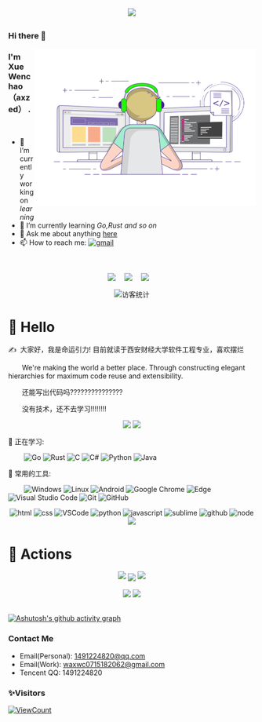 <!-- 动态打字效果 -->
<h1 align="center">
  <a href="http://www.axzed.com/">
    <img src="https://readme-typing-svg.herokuapp.com/?lines=console.log(%22Hello%2C%20World!%22);懒狗今天commit了吗?&center=true&size=27">
  </a>
</h1>


### Hi there 👋
<img align="right" top='60' alt="GIF" src="https://raw.githubusercontent.com/devSouvik/devSouvik/master/gif3.gif" width="450" height="320"/>

### I'm Xue Wenchao（axzed） .

<br/>

-   🔭 I’m currently working on *learning*
-   🌱 I’m currently learning *Go,Rust and so on*
-   💬 Ask me about anything [here](https://github.com/axzed/Axzed/issues)
-   📫 How to reach me:
[![gmail](https://img.shields.io/badge/-waxwc149122482@gmail.com-c14438?style=flat-square&logo=Gmail&logoColor=white&link=mailto:waxwc149122482@gmail.com)](mailto:waxwc1491224820@gmail.com)

<br/>
<br/>

<!-- 个人资料徽标 -->
<div align="center">
  <a href="http://www.axzed.com/"><img src="https://img.shields.io/badge/website-%E4%B8%AA%E4%BA%BA%E7%BD%91%E7%AB%99-blue"></a>&emsp;
  <a href="https://space.bilibili.com/8241199/"><img src="https://img.shields.io/badge/bilibili-B%E7%AB%99-ff69b4"></a>&emsp;
  <a href="https://www.zhihu.com/people/wo-shi-zhao-xiao-meng/"><img src="https://img.shields.io/badge/zhihu-%E7%9F%A5%E4%B9%8E-blue"></a>&emsp;
 
  <!-- 访客数统计徽标 -->
  <img src="https://visitor-badge.glitch.me/badge?page_id=Axzed" alt="访客统计" /></div>

#  🙋 Hello

<p>✍️&nbsp;&nbsp;大家好，我是命运引力! 目前就读于西安财经大学软件工程专业，喜欢摆烂</p>
<p>&emsp;&emsp;We're making the world a better place. Through constructing elegant hierarchies for maximum code reuse and extensibility.</p>
<p>&emsp;&emsp;还能写出代码吗???????????????</p>
<p>&emsp;&emsp;没有技术，还不去学习!!!!!!!!</p>

<!-- 比较好的开源项目卡片 -->
<div align="center">
<a href="https://github.com/axzed/vex">
  <img src="https://github-readme-stats.vercel.app/api/pin/?username=Axzed&repo=vex&theme=dark&bg_color=0d1117&hide_border=true" /></a>
<a href="https://github.com/axzed/go-tools">
  <img src="https://github-readme-stats.vercel.app/api/pin/?username=Axzed&repo=go-tools&theme=dark&bg_color=0d1117&hide_border=true" /></a>
</div>

💪 正在学习: 

&emsp;&emsp;
![Go](https://img.shields.io/badge/Go-00ADD8?style=for-the-badge&logo=go&logoColor=white)
![Rust](https://img.shields.io/badge/Rust-000000?style=for-the-badge&logo=rust&logoColor=white)
![C](https://img.shields.io/badge/c-%2300599C.svg?style=flat-square&logo=c&logoColor=white)
![C#](https://img.shields.io/badge/c%23-%23239120.svg?style=flat-square&logo=c-sharp&logoColor=white)
![Python](https://img.shields.io/badge/-Python-pink?style=flat-square&logo=Python)
![Java](https://img.shields.io/badge/-java-yellow?style=flat-square&logo=java)

🧰 常用的工具:

&emsp;&emsp; 
![Windows](https://img.shields.io/badge/Windows-0078D6?style=flat-square&logo=windows&logoColor=white)
![Linux](https://img.shields.io/badge/Linux-FCC624?style=style=flat-square&logo=linux&logoColor=black)
![Android](https://img.shields.io/badge/Android-3DDC84?style=flat-square&logo=android&logoColor=white)
![Google Chrome](https://img.shields.io/badge/Chrome-4285F4?style=flat-square&logo=GoogleChrome&logoColor=white)
![Edge](https://img.shields.io/badge/Edge-0078D7?style=flat-square&logo=Microsoft-edge&logoColor=white)
![Visual Studio Code](https://img.shields.io/badge/-Visual%20Studio%20Code-007ACC?style=flat-square&logo=Visual%20Studio%20Code&logoColor=fff)
![Git](https://img.shields.io/badge/-Git-FCC624?style=flat-square&logo=git)
![GitHub](https://img.shields.io/badge/-GitHub-pink?style=flat-square&logo=github)

<!-- Gif -->
<div align="center">
  <img alt-"html" src="https://media.giphy.com/media/XAxylRMCdpbEWUAvr8/giphy.gif" width="100" title="html">
  <img alt="css" src="https://media.giphy.com/media/fsEaZldNC8A1PJ3mwp/giphy.gif" width="100" title="css">
  <img alt="VSCode" src="https://i.giphy.com/media/IdyAQJVN2kVPNUrojM/200.webp" width="100" title="vscode">
  <img alt="python" src="https://i.giphy.com/media/LMt9638dO8dftAjtco/200.webp" width="100" title="python">
  <img alt="javascript" src="https://media3.giphy.com/media/ln7z2eWriiQAllfVcn/200w.webp" width="100" title="javascript">
  <img alt="sublime" src="https://media.giphy.com/media/jnDKffgCfGYOp6cMTK/giphy.gif" width="100" title="sublime">
  <img alt="github" src="https://i.giphy.com/media/KzJkzjggfGN5Py6nkT/200.webp" width="100" title="github">
  <img alt="node" src="https://media.giphy.com/media/kdFc8fubgS31b8DsVu/giphy.gif" width="85" title="node">
</div>

<!-- just img -->
<div align="center"><img src="https://cdn.jsdelivr.net/gh/sun0225SUN/photos/images/202110311924844.png" /></div>

# 🚀 Actions
<div align="center">
  <img width="150" src="https://cdn.jsdelivr.net/gh/sun0225SUN/photos/images/202108300310676.png" />
  <img align="center" src="https://github-readme-streak-stats.herokuapp.com/?user=Axzed&theme=dark&hide_border=true" />
  <img width="150" src="https://cdn.jsdelivr.net/gh/sun0225SUN/photos/images/202108300312623.png" />
</div>
<br>

<!-- GitHub数据统计 -->
<div align="center">
  <img height="137px" src="https://github-readme-stats.vercel.app/api?username=Axzed&hide_title=true&hide_border=true&show_icons=trueline_height=21&text_color=000&icon_color=000&bg_color=0,ea6161,ffc64d,fffc4d,52fa5a&theme=colbalt" />
  <img height="137px" src="https://github-readme-stats.vercel.app/api/top-langs/?username=Axzed&hide_title=true&hide_border=true&layout=compact&langs_count=6&text_color=000&icon_color=fff&bg_color=0,52fa5a,4dfcff,c64dff&theme=colbalt" />
</div>
<br>

[![Ashutosh's github activity graph](https://activity-graph.herokuapp.com/graph?username=Axzed&theme=vue)](https://github.com/ashutosh00710/github-readme-activity-graph)

### Contact Me
- Email(Personal): 1491224820@qq.com
- Email(Work): waxwc0715182062@gmail.com
- Tencent QQ: 1491224820

### ✨Visitors
[![ViewCount](https://views.whatilearened.today/views/github/Axzed/ismlhbb.svg?cache=remove)](#)


